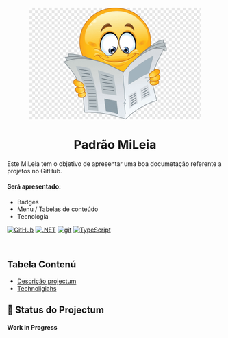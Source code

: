 <p width="100%" align="center">
    <img src="./image/emoji-leno.png" width="400px">
</p>

<h1 id="descriptionproject" align="center">Padrão MiLeia</h1>

Este MiLeia tem o objetivo de apresentar uma boa 
documetação referente a projetos no GitHub.

#### Será apresentado:

- Badges
- Menu / Tabelas de conteúdo
- Tecnologia

[![GitHub](https://img.shields.io/badge/--181717?logo=github&logoColor=ffffff)](https://github.com/)
[![.NET](https://img.shields.io/badge/--512BD4?logo=.net&logoColor=ffffff)](https://dotnet.microsoft.com/)
[![git](https://img.shields.io/badge/--F05032?logo=git&logoColor=ffffff)](http://git-scm.com/)
[![TypeScript](https://img.shields.io/badge/--3178C6?logo=typescript&logoColor=ffffff)](https://www.typescriptlang.org/)

<br>

## Tabela Contenú

<ul>
    <li><a href="#descriptionproject">Descrição projectum</a></li>
    <li><a href="#tech">Technoligiahs</a></li>
</ul>

## :rocket: Status do Projectum
<h4>Work in Progress</h4>